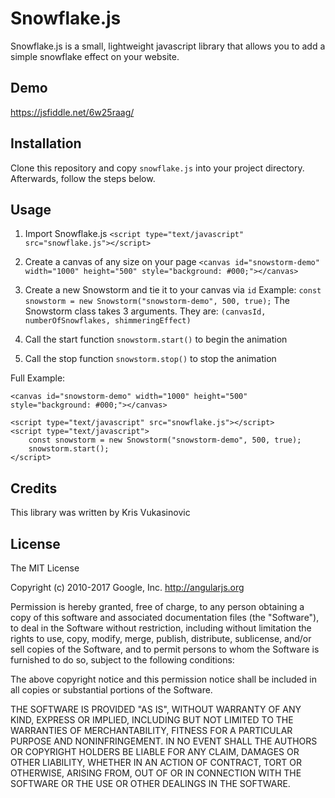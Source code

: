# Snowflake.js

Snowflake.js is a small, lightweight javascript library that allows you to add a simple snowflake effect on your website.

## Demo

https://jsfiddle.net/6w25raag/

## Installation

Clone this repository and copy `snowflake.js` into your project directory. Afterwards, follow the steps below.

## Usage

1. Import Snowflake.js `<script type="text/javascript" src="snowflake.js"></script>`
2. Create a canvas of any size on your page
`<canvas id="snowstorm-demo" width="1000" height="500" style="background: #000;"></canvas>`

3. Create a new Snowstorm and tie it to your canvas via `id`
Example:
`const snowstorm = new Snowstorm("snowstorm-demo", 500, true);`
The Snowstorm class takes 3 arguments. They are: 
`(canvasId, numberOfSnowflakes, shimmeringEffect)`

4. Call the start function `snowstorm.start()` to begin the animation
5. Call the stop function `snowstorm.stop()` to stop the animation

Full Example:
```
<canvas id="snowstorm-demo" width="1000" height="500" style="background: #000;"></canvas>

<script type="text/javascript" src="snowflake.js"></script>
<script type="text/javascript">
	const snowstorm = new Snowstorm("snowstorm-demo", 500, true);
	snowstorm.start();
</script>
```

## Credits

This library was written by Kris Vukasinovic

## License

The MIT License

Copyright (c) 2010-2017 Google, Inc. http://angularjs.org

Permission is hereby granted, free of charge, to any person obtaining a copy
of this software and associated documentation files (the "Software"), to deal
in the Software without restriction, including without limitation the rights
to use, copy, modify, merge, publish, distribute, sublicense, and/or sell
copies of the Software, and to permit persons to whom the Software is
furnished to do so, subject to the following conditions:

The above copyright notice and this permission notice shall be included in
all copies or substantial portions of the Software.

THE SOFTWARE IS PROVIDED "AS IS", WITHOUT WARRANTY OF ANY KIND, EXPRESS OR
IMPLIED, INCLUDING BUT NOT LIMITED TO THE WARRANTIES OF MERCHANTABILITY,
FITNESS FOR A PARTICULAR PURPOSE AND NONINFRINGEMENT. IN NO EVENT SHALL THE
AUTHORS OR COPYRIGHT HOLDERS BE LIABLE FOR ANY CLAIM, DAMAGES OR OTHER
LIABILITY, WHETHER IN AN ACTION OF CONTRACT, TORT OR OTHERWISE, ARISING FROM,
OUT OF OR IN CONNECTION WITH THE SOFTWARE OR THE USE OR OTHER DEALINGS IN
THE SOFTWARE.
